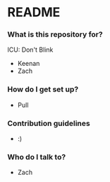 # README #

### What is this repository for? ###

ICU: Don't Blink
* Keenan
* Zach

### How do I get set up? ###

* Pull

### Contribution guidelines ###

* :)

### Who do I talk to? ###

* Zach